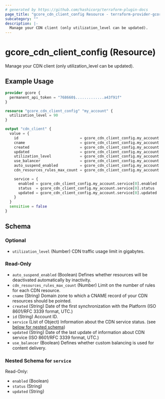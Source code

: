 ```yaml
---
# generated by https://github.com/hashicorp/terraform-plugin-docs
page_title: "gcore_cdn_client_config Resource - terraform-provider-gcore"
subcategory: ""
description: |-
  Manage your CDN client (only utilization_level can be updated).
---
```


# gcore_cdn_client_config (Resource)

Manage your CDN client (only utilization_level can be updated).

## Example Usage

```terraform
provider gcore {
  permanent_api_token = "768660$.............a43f91f"
}

resource "gcore_cdn_client_config" "my_account" {
  utilization_level = 90
}

output "cdn_client" {
  value = {
    id                            = gcore_cdn_client_config.my_account.id
    cname                         = gcore_cdn_client_config.my_account.cname
    created                       = gcore_cdn_client_config.my_account.created
    updated                       = gcore_cdn_client_config.my_account.updated
    utilization_level             = gcore_cdn_client_config.my_account.utilization_level
    use_balancer                  = gcore_cdn_client_config.my_account.use_balancer
    auto_suspend_enabled          = gcore_cdn_client_config.my_account.auto_suspend_enabled
    cdn_resources_rules_max_count = gcore_cdn_client_config.my_account.cdn_resources_rules_max_count

    service = {
      enabled = gcore_cdn_client_config.my_account.service[0].enabled
      status  = gcore_cdn_client_config.my_account.service[0].status
      updated = gcore_cdn_client_config.my_account.service[0].updated
    }
  }
  sensitive = false
}
```

<!-- schema generated by tfplugindocs -->
## Schema

### Optional

- `utilization_level` (Number) CDN traffic usage limit in gigabytes.

### Read-Only

- `auto_suspend_enabled` (Boolean) Defines whether resources will be deactivated automatically by inactivity.
- `cdn_resources_rules_max_count` (Number) Limit on the number of rules for each CDN resource.
- `cname` (String) Domain zone to which a CNAME record of your CDN resources should be pointed.
- `created` (String) Date of the first synchronization with the Platform (ISO 8601/RFC 3339 format, UTC.)
- `id` (String) Account ID.
- `service` (List of Object) Information about the CDN service status. (see [below for nested schema](#nestedatt--service))
- `updated` (String) Date of the last update of information about CDN service (ISO 8601/RFC 3339 format, UTC.)
- `use_balancer` (Boolean) Defines whether custom balancing is used for content delivery.

<a id="nestedatt--service"></a>
### Nested Schema for `service`

Read-Only:

- `enabled` (Boolean)
- `status` (String)
- `updated` (String)
